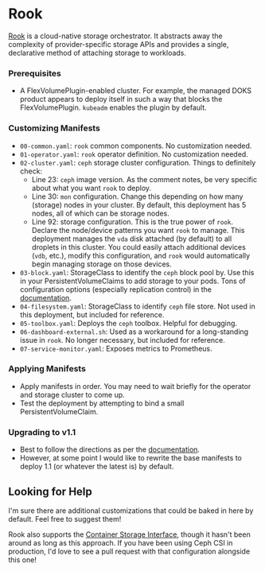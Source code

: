 # Rook
[Rook](https://rook.io) is a cloud-native storage orchestrator. It abstracts away the complexity of provider-specific storage APIs and provides a single, declarative method of attaching storage to workloads.

### Prerequisites
* A FlexVolumePlugin-enabled cluster. For example, the managed DOKS product appears to deploy itself in such a way that blocks the FlexVolumePlugin. `kubeadm` enables the plugin by default.

### Customizing Manifests
* `00-common.yaml`: `rook` common components. No customization needed.
* `01-operator.yaml`: `rook` operator definition. No customization needed.
* `02-cluster.yaml`: `ceph` storage cluster configuration. Things to definitely check:
  * Line 23: `ceph` image version. As the comment notes, be very specific about what you want `rook` to deploy.
  * Line 30: `mon` configuration. Change this depending on how many (storage) nodes in your cluster. By default, this deployment has 5 nodes, all of which can be storage nodes.
  * Line 92: storage configuration. This is the true power of `rook`. Declare the node/device patterns you want `rook` to manage. This deployment manages the `vda` disk attached (by default) to all droplets in this cluster. You could easily attach additional devices (`vdb`, etc.), modify this configuration, and `rook` would automatically begin managing storage on those devices.
* `03-block.yaml`: StorageClass to identify the `ceph` block pool by. Use this in your PersistentVolumeClaims to add storage to your pods. Tons of configuration options (especially replication control) in the [documentation](https://rook.io/docs/rook/v1.0/ceph-pool-crd.html).
* `04-filesystem.yaml`: StorageClass to identify `ceph` file store. Not used in this deployment, but included for reference.
* `05-toolbox.yaml`: Deploys the `ceph` toolbox. Helpful for debugging.
* `06-dashboard-external.sh`: Used as a workaround for a long-standing issue in `rook`. No longer necessary, but included for reference.
* `07-service-monitor.yaml`: Exposes metrics to Prometheus.

### Applying Manifests
* Apply manifests in order. You may need to wait briefly for the operator and storage cluster to come up.
* Test the deployment by attempting to bind a small PersistentVolumeClaim.

### Upgrading to v1.1
* Best to follow the directions as per the [documentation](https://rook.io/docs/rook/v1.1/ceph-upgrade.html).
* However, at some point I would like to rewrite the base manifests to deploy 1.1 (or whatever the latest is) by default.

## Looking for Help
I'm sure there are additional customizations that could be baked in here by default. Feel free to suggest them!

Rook also supports the [Container Storage Interface](https://kubernetes-csi.github.io/docs/), though it hasn't been around as long as this approach. If you have been using Ceph CSI in production, I'd love to see a pull request with that configuration alongside this one!
